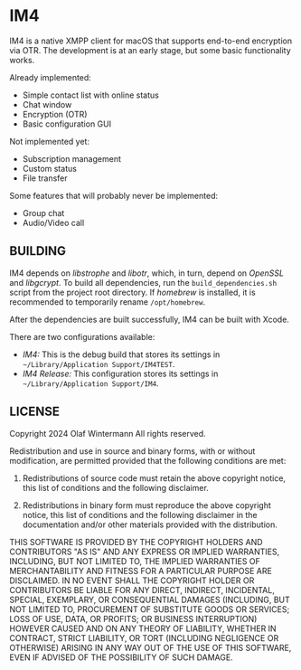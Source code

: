 IM4
===

IM4 is a native XMPP client for macOS that supports end-to-end encryption via OTR. The development
is at an early stage, but some basic functionality works.

Already implemented:
 - Simple contact list with online status
 - Chat window
 - Encryption (OTR)
 - Basic configuration GUI

Not implemented yet:
 - Subscription management
 - Custom status
 - File transfer

Some features that will probably never be implemented:
 - Group chat
 - Audio/Video call


BUILDING
--------

IM4 depends on *libstrophe* and *libotr*, which, in turn, depend on *OpenSSL* and *libgcrypt*. To build all dependencies,
run the `build_dependencies.sh` script from the project root directory. If *homebrew* is installed, it is recommended to
temporarily rename `/opt/homebrew`.

After the dependencies are built successfully, IM4 can be built with Xcode.

There are two configurations available:
- *IM4:* This is the debug build that stores its settings in `~/Library/Application Support/IM4TEST`.
- *IM4 Release:* This configuration stores its settings in `~/Library/Application Support/IM4`.



LICENSE
-------

Copyright 2024 Olaf Wintermann All rights reserved.

Redistribution and use in source and binary forms, with or without
modification, are permitted provided that the following conditions are met:

  1. Redistributions of source code must retain the above copyright
     notice, this list of conditions and the following disclaimer.

  2. Redistributions in binary form must reproduce the above copyright
     notice, this list of conditions and the following disclaimer in the
     documentation and/or other materials provided with the distribution.

THIS SOFTWARE IS PROVIDED BY THE COPYRIGHT HOLDERS AND CONTRIBUTORS "AS IS"
AND ANY EXPRESS OR IMPLIED WARRANTIES, INCLUDING, BUT NOT LIMITED TO, THE
IMPLIED WARRANTIES OF MERCHANTABILITY AND FITNESS FOR A PARTICULAR PURPOSE
ARE DISCLAIMED. IN NO EVENT SHALL THE COPYRIGHT HOLDER OR CONTRIBUTORS BE
LIABLE FOR ANY DIRECT, INDIRECT, INCIDENTAL, SPECIAL, EXEMPLARY, OR
CONSEQUENTIAL DAMAGES (INCLUDING, BUT NOT LIMITED TO, PROCUREMENT OF
SUBSTITUTE GOODS OR SERVICES; LOSS OF USE, DATA, OR PROFITS; OR BUSINESS
INTERRUPTION) HOWEVER CAUSED AND ON ANY THEORY OF LIABILITY, WHETHER IN
CONTRACT, STRICT LIABILITY, OR TORT (INCLUDING NEGLIGENCE OR OTHERWISE)
ARISING IN ANY WAY OUT OF THE USE OF THIS SOFTWARE, EVEN IF ADVISED OF THE
POSSIBILITY OF SUCH DAMAGE.
